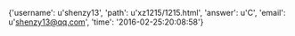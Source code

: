 {'username': u'shenzy13', 'path': u'xz1215/1215.html', 'answer': u'C', 'email': u'shenzy13@qq.com', 'time': '2016-02-25:20:08:58'}